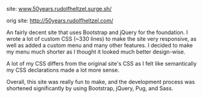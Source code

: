 site: www.50years.rudolfheltzel.surge.sh/

orig site: http://50years.rudolfheltzel.com/

An fairly decent site that uses Bootstrap and jQuery for the foundation. I wrote a lot of custom CSS (~330 lines) to make the site very responsive, as well as added a custom menu and many other features. I decided to make my menu much shorter as I thought it looked much better design-wise.

A lot of my CSS differs from the original site's CSS as I felt like semantically my CSS declarations made a lot more sense.

Overall, this site was really fun to make, and the development process was shortened significantly by using Bootstrap, jQuery, Pug, and Sass.